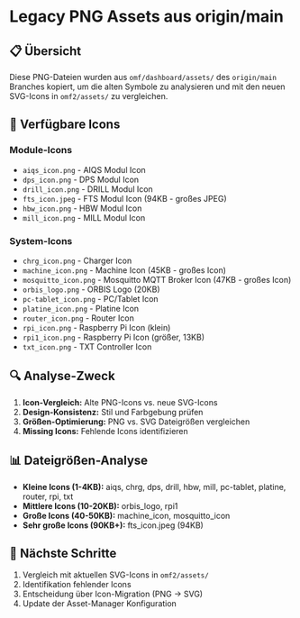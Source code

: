 # Legacy PNG Assets aus origin/main

## 📋 Übersicht

Diese PNG-Dateien wurden aus `omf/dashboard/assets/` des `origin/main` Branches kopiert, um die alten Symbole zu analysieren und mit den neuen SVG-Icons in `omf2/assets/` zu vergleichen.

## 🎨 Verfügbare Icons

### Module-Icons
- `aiqs_icon.png` - AIQS Modul Icon
- `dps_icon.png` - DPS Modul Icon  
- `drill_icon.png` - DRILL Modul Icon
- `fts_icon.jpeg` - FTS Modul Icon (94KB - großes JPEG)
- `hbw_icon.png` - HBW Modul Icon
- `mill_icon.png` - MILL Modul Icon

### System-Icons
- `chrg_icon.png` - Charger Icon
- `machine_icon.png` - Machine Icon (45KB - großes Icon)
- `mosquitto_icon.png` - Mosquitto MQTT Broker Icon (47KB - großes Icon)
- `orbis_logo.png` - ORBIS Logo (20KB)
- `pc-tablet_icon.png` - PC/Tablet Icon
- `platine_icon.png` - Platine Icon
- `router_icon.png` - Router Icon
- `rpi_icon.png` - Raspberry Pi Icon (klein)
- `rpi1_icon.png` - Raspberry Pi Icon (größer, 13KB)
- `txt_icon.png` - TXT Controller Icon

## 🔍 Analyse-Zweck

1. **Icon-Vergleich:** Alte PNG-Icons vs. neue SVG-Icons
2. **Design-Konsistenz:** Stil und Farbgebung prüfen
3. **Größen-Optimierung:** PNG vs. SVG Dateigrößen vergleichen
4. **Missing Icons:** Fehlende Icons identifizieren

## 📊 Dateigrößen-Analyse

- **Kleine Icons (1-4KB):** aiqs, chrg, dps, drill, hbw, mill, pc-tablet, platine, router, rpi, txt
- **Mittlere Icons (10-20KB):** orbis_logo, rpi1
- **Große Icons (40-50KB):** machine_icon, mosquitto_icon
- **Sehr große Icons (90KB+):** fts_icon.jpeg (94KB)

## 🎯 Nächste Schritte

1. Vergleich mit aktuellen SVG-Icons in `omf2/assets/`
2. Identifikation fehlender Icons
3. Entscheidung über Icon-Migration (PNG → SVG)
4. Update der Asset-Manager Konfiguration

